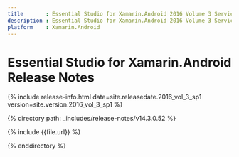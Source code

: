 ```yaml
---
title       : Essential Studio for Xamarin.Android 2016 Volume 3 Service Pack 1 Release Notes
description : Essential Studio for Xamarin.Android 2016 Volume 3 Service Pack 1 Release Notes
platform    : Xamarin.Android
---
```


# Essential Studio for Xamarin.Android Release Notes

{% include release-info.html date=site.releasedate.2016_vol_3_sp1 version=site.version.2016_vol_3_sp1 %} 

{% directory path: _includes/release-notes/v14.3.0.52 %}

{% include {{file.url}} %}

{% enddirectory %}
